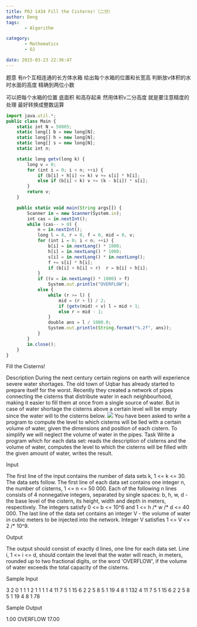 ```yaml
---
title: POJ 1434 Fill the Cisterns!（二分）
author: Deng
tags: 
       - Algorithm

category: 
       - Mathematics
       - OJ

date: 2015-03-23 22:36:47
---
```

题意 有n个互相连通的长方体水箱 给出每个水箱的位置和长宽高 判断放v体积的水时水面的高度 精确到两位小数

可以把每个水箱的位置 底面积 和高存起来 然用体积v二分高度 就是要注意精度的处理 最好转换成整数运算

```js 
import java.util.*;
public class Main {
	static int N = 50005;
	static long[] b = new long[N];
	static long[] h = new long[N];
	static long[] s = new long[N];
	static int n;

	static long getv(long k) {
		long v = 0;
		for (int i = 0; i < n; ++i) {
			if (b[i] + h[i] <= k) v += s[i] * h[i];
			else if (b[i] < k) v += (k - b[i]) * s[i];
		}
		return v;
	}

	public static void main(String args[]) {
		Scanner in = new Scanner(System.in);
		int cas = in.nextInt();
		while (cas-- > 0) {
			n = in.nextInt();
			long l = 0, r = 0, f = 0, mid = 0, v;
			for (int i = 0; i < n; ++i) {
				b[i] = in.nextLong() * 1000;
				h[i] = in.nextLong() * 1000;
				s[i] = in.nextLong() * in.nextLong();
				f += s[i] * h[i];
				if (b[i] + h[i] > r)  r = b[i] + h[i];
			}
			if ((v = in.nextLong() * 1000) > f)
				System.out.println("OVERFLOW");
			else {
				while (r >= l) {
					mid = (r + l) / 2;
					if (getv(mid) < v) l = mid + 1;
					else r = mid - 1;		
				}
				double ans = l / 1000.0;
				System.out.println(String.format("%.2f", ans));
			}
		}
		in.close();
	}
}
```

Fill the Cisterns!

Description
During the next century certain regions on earth will experience severe water shortages. The old town of Uqbar has already started to prepare itself for the worst. Recently they created a network of pipes connecting the cisterns that distribute water in each neighbourhood, making it easier to fill them at once from a single source of water. But in case of water shortage the cisterns above a certain level will be empty since the water will to the cisterns below.
  ![](../images/es-1434_1.jpg.png)  You have been asked to write a program to compute the level to which cisterns will be lled with a certain volume of water, given the dimensions and position of each cistern. To simplify we will neglect the volume of water in the pipes.
Task
Write a program which for each data set:
reads the description of cisterns and the volume of water,
computes the level to which the cisterns will be filled with the given amount of water,
writes the result.

Input

The first line of the input contains the number of data sets k, 1 <= k <= 30. The data sets follow.
The first line of each data set contains one integer n, the number of cisterns, 1 <= n <= 50 000. Each of the following n lines consists of 4 nonnegative integers, separated by single spaces: b, h, w, d - the base level of the cistern, its height, width and depth in meters, respectively. The integers satisfy 0 <= b <= 10^6 and 1 <= h /* w /* d <= 40 000. The last line of the data set contains an integer V - the volume of water in cubic meters to be injected into the network. Integer V satisfies 1 <= V <= 2 /* 10^9.

Output

The output should consist of exactly d lines, one line for each data set.
Line i, 1 <= i <= d, should contain the level that the water will reach, in meters, rounded up to two fractional digits, or the word 'OVERFLOW', if the volume of water exceeds the total capacity of the cisterns.

Sample Input

3 2 0 1 1 1 2 1 1 1 1 4 11 7 5 1 15 6 2 2 5 8 5 1 19 4 8 1 132 4 11 7 5 1 15 6 2 2 5 8 5 1 19 4 8 1 78

Sample Output

1.00 OVERFLOW 17.00